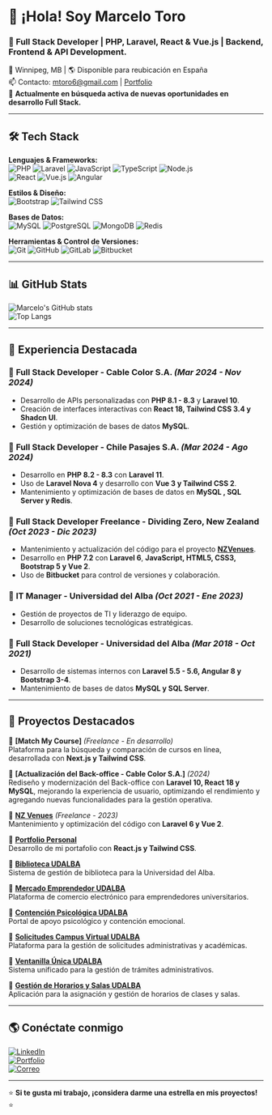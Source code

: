 # 👋 ¡Hola! Soy Marcelo Toro

### 🚀 Full Stack Developer | PHP, Laravel, React & Vue.js | Backend, Frontend & API Development.

📍 Winnipeg, MB | 🌎 Disponible para reubicación en España  
📫 Contacto: [mtoro6@gmail.com](mailto:mtoro6@gmail.com) | [Portfolio](https://marcelo-dev.netlify.app/)  
💼 **Actualmente en búsqueda activa de nuevas oportunidades en desarrollo Full Stack.**

---

## 🛠 Tech Stack

**Lenguajes & Frameworks:**  
![PHP](https://img.shields.io/badge/-PHP-777BB4?style=flat&logo=php&logoColor=white) ![Laravel](https://img.shields.io/badge/-Laravel-FF2D20?style=flat&logo=laravel&logoColor=white) ![JavaScript](https://img.shields.io/badge/-JavaScript-F7DF1E?style=flat&logo=javascript&logoColor=black) ![TypeScript](https://img.shields.io/badge/-TypeScript-3178C6?style=flat&logo=typescript&logoColor=white) ![Node.js](https://img.shields.io/badge/-Node.js-339933?style=flat&logo=node.js&logoColor=white)  
![React](https://img.shields.io/badge/-React-61DAFB?style=flat&logo=react&logoColor=black) ![Vue.js](https://img.shields.io/badge/-Vue.js-4FC08D?style=flat&logo=vue.js&logoColor=white) ![Angular](https://img.shields.io/badge/-Angular-DD0031?style=flat&logo=angular&logoColor=white)

**Estilos & Diseño:**  
![Bootstrap](https://img.shields.io/badge/-Bootstrap-7952B3?style=flat&logo=bootstrap&logoColor=white) ![Tailwind CSS](https://img.shields.io/badge/-Tailwind%20CSS-06B6D4?style=flat&logo=tailwind-css&logoColor=white)

**Bases de Datos:**  
![MySQL](https://img.shields.io/badge/-MySQL-4479A1?style=flat&logo=mysql&logoColor=white) ![PostgreSQL](https://img.shields.io/badge/-PostgreSQL-336791?style=flat&logo=postgresql&logoColor=white) ![MongoDB](https://img.shields.io/badge/-MongoDB-47A248?style=flat&logo=mongodb&logoColor=white) ![Redis](https://img.shields.io/badge/-Redis-DC382D?style=flat&logo=redis&logoColor=white)

**Herramientas & Control de Versiones:**  
![Git](https://img.shields.io/badge/-Git-F05032?style=flat&logo=git&logoColor=white) ![GitHub](https://img.shields.io/badge/-GitHub-181717?style=flat&logo=github&logoColor=white) ![GitLab](https://img.shields.io/badge/-GitLab-FCA121?style=flat&logo=gitlab&logoColor=white) ![Bitbucket](https://img.shields.io/badge/-Bitbucket-0052CC?style=flat&logo=bitbucket&logoColor=white)

---

## 📊 GitHub Stats

![Marcelo's GitHub stats](https://github-readme-stats.vercel.app/api?username=mtt&show_icons=true&theme=radical)  
![Top Langs](https://github-readme-stats.vercel.app/api/top-langs/?username=mtt&layout=compact&theme=radical&hide=ruby,python&langs_count=5)

---

## 🚀 Experiencia Destacada

### 💼 **Full Stack Developer - Cable Color S.A.** *(Mar 2024 - Nov 2024)*  
- Desarrollo de APIs personalizadas con **PHP 8.1 - 8.3** y **Laravel 10**.
- Creación de interfaces interactivas con **React 18, Tailwind CSS 3.4 y Shadcn UI**.
- Gestión y optimización de bases de datos **MySQL**.

### 💼 **Full Stack Developer - Chile Pasajes S.A.** *(Mar 2024 - Ago 2024)*  
- Desarrollo en **PHP 8.2 - 8.3** con **Laravel 11**.
- Uso de **Laravel Nova 4** y desarrollo con **Vue 3 y Tailwind CSS 2**.
- Mantenimiento y optimización de bases de datos en **MySQL , SQL Server y Redis**.

### 💼 **Full Stack Developer Freelance - Dividing Zero, New Zealand** *(Oct 2023 - Dic 2023)*  
- Mantenimiento y actualización del código para el proyecto **[NZVenues](https://nzvenues.co.nz/)**.
- Desarrollo en **PHP 7.2** con **Laravel 6**, **JavaScript, HTML5, CSS3, Bootstrap 5 y Vue 2**.
- Uso de **Bitbucket** para control de versiones y colaboración.

### 💼 **IT Manager - Universidad del Alba** *(Oct 2021 - Ene 2023)*  
- Gestión de proyectos de TI y liderazgo de equipo.
- Desarrollo de soluciones tecnológicas estratégicas.

### 💼 **Full Stack Developer - Universidad del Alba** *(Mar 2018 - Oct 2021)*  
- Desarrollo de sistemas internos con **Laravel 5.5 - 5.6, Angular 8 y Bootstrap 3-4**.
- Mantenimiento de bases de datos **MySQL y SQL Server**.

---

## 📌 Proyectos Destacados

📌 **[Match My Course]** *(Freelance - En desarrollo)*  
Plataforma para la búsqueda y comparación de cursos en línea, desarrollada con **Next.js y Tailwind CSS**.

📌 **[Actualización del Back-office - Cable Color S.A.]** *(2024)*  
Rediseño y modernización del Back-office con **Laravel 10, React 18 y MySQL**, mejorando la experiencia de usuario, optimizando el rendimiento y agregando nuevas funcionalidades para la gestión operativa. 

📌 **[NZ Venues](https://nzvenues.co.nz/)** *(Freelance - 2023)*  
Mantenimiento y optimización del código con **Laravel 6 y Vue 2**.

📌 **[Portfolio Personal](https://marcelo-dev.netlify.app/)**  
Desarrollo de mi portafolio con **React.js y Tailwind CSS**.

📌 **[Biblioteca UDALBA](https://bibliotecaudalba.udalba.cl/)**  
Sistema de gestión de biblioteca para la Universidad del Alba.

📌 **[Mercado Emprendedor UDALBA](https://mercadoemprendedor.udalba.cl/)**  
Plataforma de comercio electrónico para emprendedores universitarios.

📌 **[Contención Psicológica UDALBA](https://contencionpsicologica.udalba.cl/)**  
Portal de apoyo psicológico y contención emocional.

📌 **[Solicitudes Campus Virtual UDALBA](https://solicitudescampusvirtual.udalba.cl/)**  
Plataforma para la gestión de solicitudes administrativas y académicas.

📌 **[Ventanilla Única UDALBA](https://ventanillaunica.udalba.cl/inicio)**  
Sistema unificado para la gestión de trámites administrativos.

📌 **[Gestión de Horarios y Salas UDALBA](https://horariosalas.udalba.cl/)**  
Aplicación para la asignación y gestión de horarios de clases y salas.

---

## 🌎 Conéctate conmigo

[![LinkedIn](https://img.shields.io/badge/-LinkedIn-0077B5?style=flat&logo=linkedin&logoColor=white)](https://linkedin.com/in/marcelo-toro-toro)  
[![Portfolio](https://img.shields.io/badge/-Portfolio-FF4088?style=flat&logo=netlify&logoColor=white)](https://marcelo-dev.netlify.app/)  
[![Correo](https://img.shields.io/badge/-Email-D14836?style=flat&logo=gmail&logoColor=white)](mailto:mtoro6@gmail.com)  

---

⭐ **Si te gusta mi trabajo, ¡considera darme una estrella en mis proyectos!** ⭐
